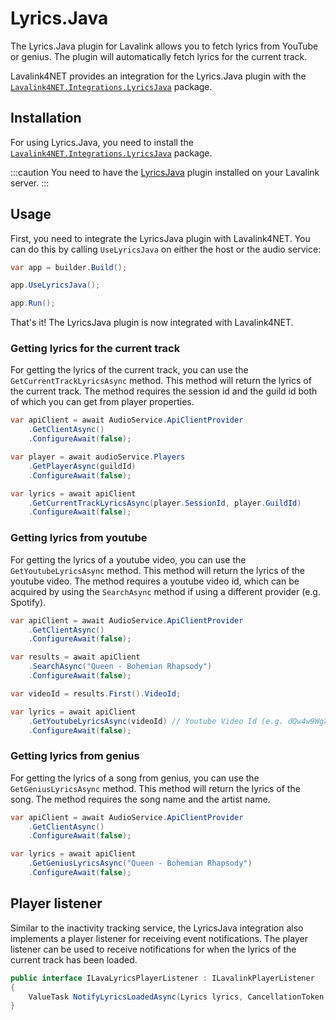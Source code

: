 # Lyrics.Java

The Lyrics.Java plugin for Lavalink allows you to fetch lyrics from YouTube or genius. The plugin will automatically fetch lyrics for the current track.

Lavalink4NET provides an integration for the Lyrics.Java plugin with the [`Lavalink4NET.Integrations.LyricsJava`](https://www.nuget.org/packages/Lavalink4NET.Integrations.LyricsJava) package.

## Installation

For using Lyrics.Java, you need to install the [`Lavalink4NET.Integrations.LyricsJava`](https://www.nuget.org/packages/Lavalink4NET.Integrations.LyricsJava) package.

:::caution
You need to have the [LyricsJava](https://github.com/DuncteBot/java-timed-lyrics) plugin installed on your Lavalink server.
:::

## Usage

First, you need to integrate the LyricsJava plugin with Lavalink4NET. You can do this by calling `UseLyricsJava` on either the host or the audio service:

```csharp
var app = builder.Build();

app.UseLyricsJava();

app.Run();
```

That's it! The LyricsJava plugin is now integrated with Lavalink4NET.

### Getting lyrics for the current track

For getting the lyrics of the current track, you can use the `GetCurrentTrackLyricsAsync` method. This method will return the lyrics of the current track. The method requires the session id and the guild id both of which you can get from player properties.

```csharp
var apiClient = await AudioService.ApiClientProvider
    .GetClientAsync()
    .ConfigureAwait(false);

var player = await audioService.Players
    .GetPlayerAsync(guildId)
    .ConfigureAwait(false);

var lyrics = await apiClient
    .GetCurrentTrackLyricsAsync(player.SessionId, player.GuildId)
    .ConfigureAwait(false);
```

### Getting lyrics from youtube

For getting the lyrics of a youtube video, you can use the `GetYoutubeLyricsAsync` method. This method will return the lyrics of the youtube video. The method requires a youtube video id, which can be acquired by using the `SearchAsync` method if using a different provider (e.g. Spotify).

```csharp
var apiClient = await AudioService.ApiClientProvider
    .GetClientAsync()
    .ConfigureAwait(false);

var results = await apiClient
    .SearchAsync("Queen - Bohemian Rhapsody")
    .ConfigureAwait(false);

var videoId = results.First().VideoId;

var lyrics = await apiClient
    .GetYoutubeLyricsAsync(videoId) // Youtube Video Id (e.g. dQw4w9WgXcQ)
    .ConfigureAwait(false);
```

### Getting lyrics from genius

For getting the lyrics of a song from genius, you can use the `GetGeniusLyricsAsync` method. This method will return the lyrics of the song. The method requires the song name and the artist name.

```csharp
var apiClient = await AudioService.ApiClientProvider
    .GetClientAsync()
    .ConfigureAwait(false);

var lyrics = await apiClient
    .GetGeniusLyricsAsync("Queen - Bohemian Rhapsody")
    .ConfigureAwait(false);
```

## Player listener

Similar to the inactivity tracking service, the LyricsJava integration also implements a player listener for receiving event notifications. The player listener can be used to receive notifications for when the lyrics of the current track has been loaded.

```csharp
public interface ILavaLyricsPlayerListener : ILavalinkPlayerListener
{
    ValueTask NotifyLyricsLoadedAsync(Lyrics lyrics, CancellationToken cancellationToken = default);
}
```
